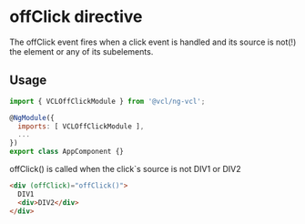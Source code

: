 # offClick directive

The offClick event fires when a click event is handled and its source is not(!) the element or any of its subelements.

## Usage

```js
import { VCLOffClickModule } from '@vcl/ng-vcl';

@NgModule({
  imports: [ VCLOffClickModule ],
  ...
})
export class AppComponent {}
```

offClick() is called when the click`s source is not DIV1 or DIV2

```html
<div (offClick)="offClick()">
  DIV1
  <div>DIV2</div>
</div>
```
